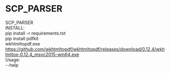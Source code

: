 # SCP_PARSER  
SCP_PARSER  
INSTALL:  
pip install -r requirements.txt  
pip install pdfkit  
wkhtmltopdf.exe https://github.com/wkhtmltopdf/wkhtmltopdf/releases/download/0.12.4/wkhtmltox-0.12.4_msvc2015-win64.exe  
Usage:  
--help  
